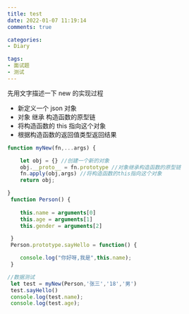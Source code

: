 ```yaml
---
title: test
date: 2022-01-07 11:19:14
comments: true

categories:
- Diary

tags: 
- 面试题 
- 测试
---
```





先用文字描述一下 new 的实现过程

- 新定义一个 json 对象
- 对象 继承 构造函数的原型链
- 将构造函数的 this 指向这个对象
- 根据构造函数的返回值类型返回结果

```javascript
function myNew(fn,...args) {

    let obj = {} //创建一个新的对象
    obj.__proto__ = fn.prototype //对象继承构造函数的原型链
    fn.apply(obj,args) //将构造函数的this指向这个对象
    return obj;

}
 function Person() {
    
    this.name = arguments[0]
    this.age = arguments[1]
    this.gender = arguments[2]

 } 
 Person.prototype.sayHello = function() {

    console.log("你好呀,我是",this.name);
 }

//数据测试
 let test = myNew(Person,'张三','18','男')
 test.sayHello()
 console.log(test.name);
 console.log(test.age);

```

